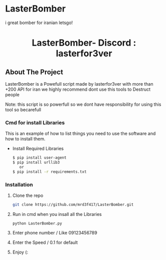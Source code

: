# LasterBomber
i great bomber for iranian letsgo!

 <h1 align="center">LasterBomber- Discord : lasterfor3ver</h1>

<!-- ABOUT THE PROJECT -->
## About The Project

LasterBomber is a Powefull script made by lasterfor3ver with more than +200 API for iran
we highly recommend dont use this tools to Destruct people 

Note: this script is so powerfull so we dont have responsibility for using this tool so becarefull



 <!--Getting started -->

 ### Cmd for install Libraries

 This is an example of how to list things you need to use the software and how to install them.
* Install Required Libraries
  ```sh
  $ pip install user-agent
  $ pip install urllib3
     or
  $ pip install -r requirements.txt

  ```

### Installation

1. Clone the repo
   ```sh
   git clone https://github.com/mrd3f417/LasterBomber.git
   ```
2. Run in cmd when you insall all the Libraries
   ```
   python LasterBomber.py
   ```
3. Enter phone number / Like 09123456789

4. Enter the Speed / 0.1 for default

5. Enjoy (:



<!-- Our social links -->


